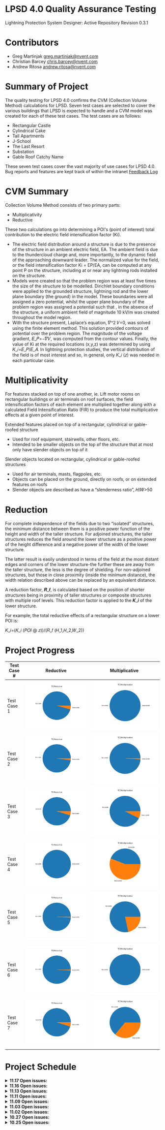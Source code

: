# LPSD 4.0 Quality Assurance Testing
Lightning Protection System Designer: Active Repository
Revision 0.3.1

# Contributors
- Greg Martinjak <greg.martinjak@nvent.com>
- Christian Barcey <chris.barcey@nvent.com>
- Andrew Ritosa <andrew.ritosa@nvent.com>

# Summary of Project
The quality testing for LPSD 4.0 confirms the CVM (Collection Volume Method) calculations for LPSD.  Seven test cases are selected to cover the various buildings that LPSD is expected to handle and a CVM model was created for each of these test cases.  The test cases are as follows:

- Rectangular Castle
- Cylindrical Cake
- Tall Apartments
- J-School
- The Last Resort
- Substation
- Gable Roof Catchy Name

These seven test cases cover the vast majority of use cases for LPSD 4.0.
Bug reports and features are kept track of within the intranet [Feedback Log](https://nventco.sharepoint.com/sites/Web12/Teams1/EFS/E19_02/Shared%20Documents/Forms/AllItems.aspx?RootFolder=%2Fsites%2FWeb12%2FTeams1%2FEFS%2FE19%5F02%2FShared%20Documents%2FUser%20Acceptance%20Testing)

# CVM Summary
Collection Volume Method consists of two primary parts:
- Multiplicativity
- Reductive

These two calculations go into determining a POI's (point of interest) total contribution to the electric field intensification factor (Ki).
- The electric field distribution around a structure is due to the presence of the structure in an ambient electric field, EA. The ambient field is due to the thundercloud charge and, more importantly, to the dynamic field of the approaching downward leader. The normalized value for the field, or the field intensification factor Ki = EP/EA, can be computed at any point P on the structure, including at or near any lightning rods installed on the structure. 
- Models were created so that the problem region was at least five times the size of the structure to be modelled. Dirichlet boundary conditions were applied to the grounded structure, lightning rod and the lower plane boundary (the ground) in the model. These boundaries were all assigned a zero potential, whilst the upper plane boundary of the problem region was assigned a potential such that , in the absence of the structure, a uniform ambient field of magnitude 10 kV/m was created throughout the model region. 
- With the structure present, Laplace’s equation, 𝛻^2 𝑉=0, was solved using the finite element method. This solution provided contours of potential over the problem region. The magnitude of the voltage gradient, 𝐸_𝑃=−𝛻𝑉, was computed from the contour values. Finally, the value of Ki at the required locations (x,y,z) was determined by using 𝐾_𝑖=𝐸_𝑃/𝐸_𝐴. In lightning protection studies, the vertical distribution of the field is of most interest and so, in general, only 𝐾_𝑖 (𝑧) was needed in each particular case.

# Multiplicativity
For features stacked on top of one another, ie. Lift motor rooms on rectangular buildings or air terminals on roof surfaces, the field intensification factors of each element are multiplied together along with a calculated Field Intensification Ratio (FIR) to produce the total multiplicative effects at a given point of interest.

Extended features placed on top of a rectangular, cylindrical or gable-roofed structure
- Used for roof equipment, stairwells, other floors, etc. 
- Intended to be smaller objects on the top of the structure that at most only have slender objects on top of it

Slender objects located on rectangular, cylindrical or gable-roofed structures
- Used for air terminals, masts, flagpoles, etc.
- Objects can be placed on the ground, directly on roofs, or on extended features on roofs
- Slender objects are described as have a “slenderness ratio”,  𝐻/𝑊>50

# Reduction
For complete independence of the fields due to two “isolated” structures, the minimum distance between them is a positive power function of the height and width of the taller structure. For adjoined structures, the taller structures reduces the field around the lower structure as a positive power of the height difference and a negative power of the width of the lower structure. 

The latter result is easily understood in terms of the field at the most distant edges and corners of the lower structure-the further these are away from the taller structure, the less is the degree of shielding. For non-adjoined structures, but those in close proximity (inside the minimum distance), the width relation described above can be replaced by an equivalent distance.

A reduction factor, 𝑹_𝒇, is calculated based on the position of shorter structures being in proximity of taller structures or composite structures with multiple roof levels. This reduction factor is applied to the 𝑲_𝒊 of the lower structure.

For example, the total reductive effects of a rectangular structure on a lower POI is:

𝐾_𝑖=(𝐾_𝑖 (𝑃𝑂𝐼 @ 𝑧))/(𝑅_𝑓 (𝐻_1,𝐻_2,𝑊_2))

# Project Progress

| Test Case #  | Reductive | Multiplicative |
| ------------- | ------------- | ------------- |
| Test Case 1  | ![Test case 1](https://github.com/nventefs/LPSD/blob/main/Test%20Case%20-%201/TC1_Reductive_Chart.png?raw=true)  |![Test case 1](https://github.com/nventefs/LPSD/blob/main/Test%20Case%20-%201/TC1_Multiplicative_Chart.png?raw=true)
| Test Case 2  | ![Test case 2](https://github.com/nventefs/LPSD/blob/main/Test%20Case%20-%202/TC2_Reductive_Chart.png?raw=true)  |![Test case 2](https://github.com/nventefs/LPSD/blob/main/Test%20Case%20-%202/TC2_Multiplicative_Chart.png?raw=true)
| Test Case 3  | ![Test case 3](https://github.com/nventefs/LPSD/blob/main/Test%20Case%20-%203/TC3_Reductive_Chart.png?raw=true)  |![Test case 3](https://github.com/nventefs/LPSD/blob/main/Test%20Case%20-%203/TC3_Multiplicative_Chart.png?raw=true)
| Test Case 4  | ![Test case 4](https://github.com/nventefs/LPSD/blob/main/Test%20Case%20-%204/TC4_Reductive_Chart.png?raw=true)  |![Test case 4](https://github.com/nventefs/LPSD/blob/main/Test%20Case%20-%204/TC4_Multiplicative_Chart.png?raw=true)
| Test Case 5  | ![Test case 5](https://github.com/nventefs/LPSD/blob/main/Test%20Case%20-%205/TC5_Reductive_Chart.png?raw=true)  |![Test case 5](https://github.com/nventefs/LPSD/blob/main/Test%20Case%20-%205/TC5_Multiplicative_Chart.png?raw=true)
| Test Case 6  | ![Test case 6](https://github.com/nventefs/LPSD/blob/main/Test%20Case%20-%206/TC6_Reductive_Chart.png?raw=true)  |![Test case 6](https://github.com/nventefs/LPSD/blob/main/Test%20Case%20-%206/TC6_Multiplicative_Chart.png?raw=true)
| Test Case 7  | ![Test case 7](https://github.com/nventefs/LPSD/blob/main/Test%20Case%20-%207/TC7_Reductive_Chart.png?raw=true)  |![Test case 7](https://github.com/nventefs/LPSD/blob/main/Test%20Case%20-%207/TC7_Multiplicative_Chart.png?raw=true)

# Project Schedule

<details>
  <summary><b>11.17 Open issues:</b></summary>

### Issue 193 [Feature]
- Meeting with Matt and Ruud to begin scope document
- Ruud to take the lead on determining the design guidelines per IEC 62305

### Issue 194
- Unable to acquire project # at the moment since LPSD login is down

### Issue 196
- Matt leading the design requirements for the metric template
- Scope document in progress

</details>

<details>
  <summary><b>11.16 Open issues:</b></summary>

### Issue 193 [Feature]
- Angle protection is resolved when using terminals, mesh protection is not resolved
- No analysis results on mesh when no terminals are used
- Angle protection is not resolved when not using terminals
- Mesh method was never setup for use with POIs
- Need to create SOW to add Mesh method analysis with the use of POIs
- The same analysis method should be included to the SOW for angle protection

### Issue 194 
- Ruud to send project # to Carlo for review
- Greg to send feedback log file to Carlo and highlight issue 194

### Issue 203 [Feature]
- Flyout sets default
- The initial settings greatly impact the analysis of the model
- SOW to be created to add a button/functionality 
- Hotfix to use new option functionality to change the analysis method

### minWidth
- Analyze form tool spheres need to be assigned to a level
- Vertical points will have levels again
- Boundary conditions will look for POIs at z<level_z

### User roles
- Role comes from BIM360
- Region will assign people to projects by default based on region
- Administrator role controls access in BIM360
- The role for external administrator doesn't exist
- The template does allow for various restrictions in BIM360
- "Customized Administrator Role"
- Logging in with Autodesk ID allows for restrictions

</details>

<details>
  <summary><b>11.13 Open issues:</b></summary>

    ### minWidth
    - Carlo sent a fix for minWidth including Test Case 2 with a fail-safe catch for infinite loops on the forge side
    - New minWidth issue found where levels are not including bounding boxes of levels above
    - Had phone call with Carlo and Ron to determine root cause and look at fixes
    - Possible issue with Equation 3: B or Equation 5: L
</details>

<details>
  <summary><b>11.11 Open issues:</b></summary>

### minWidth
- Carlo sent a fix for minWidth excluding Test Case 2 where there is a risk of an infinite loop

</details>
<details>
  <summary><b>11.09 Open issues:</b></summary>

### minWidth
- Carlo will determine next steps with minWidth

### Test Case 6F
- Reductive calculations accurate
- Multiplicative calculations 'accurate' but minWidth an issue

### Feedback Log
- Carlo to check Issue 197
- Carlo to check Issue 193
- Issues 199, 198 resolved
- Matt & Greg to follow up on Issues 192, 194

### SOW - LT Maintenance
- Sebastion to provide starting location for Long Term Maintenance Support

</details>

<details>
  <summary><b>11.03 Open issues:</b></summary>

### minWidth
- Found major bug with determining minWidth that prevents proper multiplicative calculations
- Reached out to ASTI/Graitec and asked for a phone call

### Test Case 6F
- Multiplicative calculation issue resolved
- minWidth issue opened

</details>

<details>
  <summary><b>11.02 Open issues:</b></summary>

### Test Case 6F
- .JSON file received and analyzed
- Reductive and multiplicative charts to be created
- Issue with Greg's multiplicative calculation needs to be resolved

### Issue 194
- Carlo wants to look into this more
- Graitec was added to the project

### Issue 199
- Graitec/ASTI explained that if you zoom in, you can see that the ridge-line to the left of the terminal is showing red
- Root cause found to be that POIs were not placed in the proper locations
- End result was confirmed

### Multiplicative General
- Greg working on resolving code issues in calculating Multiplicative on our side

### Other
- Graitec/ASTI working on new update

</details>
<details>
  <summary><b>10.27 Open issues:</b></summary>

### Test Case 6F
- Carlo provided new code to allow for TC6F to run
- TC6F has been ran and I need to request JSON file from Carlo

### Layer Visibility
- This issue appears resolved as of last push

### Multiplicative
- Greg has worked through all multiplicative values from JSON files on TC1-TC7 excluding 6
- There appears to be some issues on TC7 with the multiplicative flowchart
- There appears to be some issues on TC2 with the cylindrical calculations

</details>

<details>
  <summary><b>10.25 Open issues:</b></summary>

### Test Case 6F
- Model is uploaded and active
- POIs are placed on model
- Model is analyzed
- Analysis is not correct and needs attention
- Email sent to Carlo explaining the issue
- Carlo hasn't looked at the air terminals not providing a CV

### Layer Visibility
- Carlo figured out a primary issue for layers bypassing the visibility toggle when regenerating
- The issue is expected to be resolved by 11.02

### Multiplicative
- Greg is working through multiplicative analysis of all test cases
- All multiplicative test cases are expected to be analyzed by end of this week

</details>